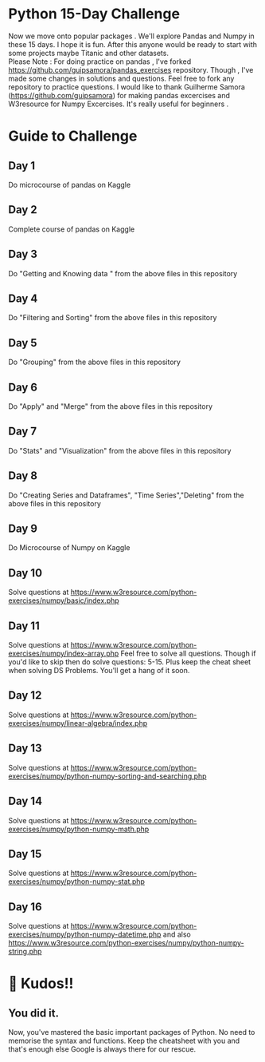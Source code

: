 # Python 15-Day Challenge
Now we move onto popular packages . We'll explore Pandas and Numpy in these 15 days. I hope it is fun. After this anyone would be ready to start with some projects maybe Titanic and other datasets.  
Please Note :
For doing practice on pandas , I've forked https://github.com/guipsamora/pandas_exercises repository. Though , I've made some changes in solutions and questions. Feel free to fork any repository to practice questions. 
I would like to thank Guilherme Samora (https://github.com/guipsamora) for making pandas excercises and W3resource for Numpy Excercises. It's really useful for beginners .

# Guide to Challenge

## Day 1
Do microcourse of pandas on Kaggle

## Day 2 
Complete course of pandas on Kaggle

## Day 3
Do "Getting and Knowing data " from the above files in this repository

## Day 4
Do "Filtering and Sorting" from the above files in this repository

## Day 5
Do "Grouping" from the above files in this repository

## Day 6
Do "Apply" and "Merge" from the above files in this repository

## Day 7
Do "Stats" and "Visualization" from the above files in this repository

## Day 8
Do "Creating Series and Dataframes", "Time Series","Deleting" from the above files in this repository

## Day 9
Do Microcourse of Numpy on Kaggle

## Day 10
Solve questions at https://www.w3resource.com/python-exercises/numpy/basic/index.php

## Day 11
Solve questions at https://www.w3resource.com/python-exercises/numpy/index-array.php
Feel free to solve all questions. Though if you'd like to skip then do solve questions: 5-15.
Plus keep the cheat sheet when solving DS Problems. You'll get a hang of it soon.

## Day 12
Solve questions at https://www.w3resource.com/python-exercises/numpy/linear-algebra/index.php

## Day 13
Solve questions at https://www.w3resource.com/python-exercises/numpy/python-numpy-sorting-and-searching.php

## Day 14
Solve questions at https://www.w3resource.com/python-exercises/numpy/python-numpy-math.php

## Day 15
Solve questions at https://www.w3resource.com/python-exercises/numpy/python-numpy-stat.php

## Day 16
Solve questions at https://www.w3resource.com/python-exercises/numpy/python-numpy-datetime.php
and also https://www.w3resource.com/python-exercises/numpy/python-numpy-string.php

# 🙌 Kudos!!
## You did it.
Now, you've mastered the basic important packages of Python. No need to memorise the syntax and functions. 
Keep the cheatsheet with you and that's enough else Google is always there for our rescue. 

